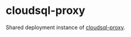 # cloudsql-proxy

Shared deployment instance of [cloudsql-proxy](https://cloud.google.com/sql/docs/mysql/sql-proxy).
